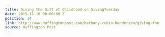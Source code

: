 ```yaml
---
title: Giving the Gift of Childhood on GivingTuesday
date: 2015-11-16 00:00:00 Z
position: 34
link: http://www.huffingtonpost.com/bethany-rubin-henderson/giving-the-gift-of-childh_b_8555710.html?1447680249
source: Huffington Post
---
```



